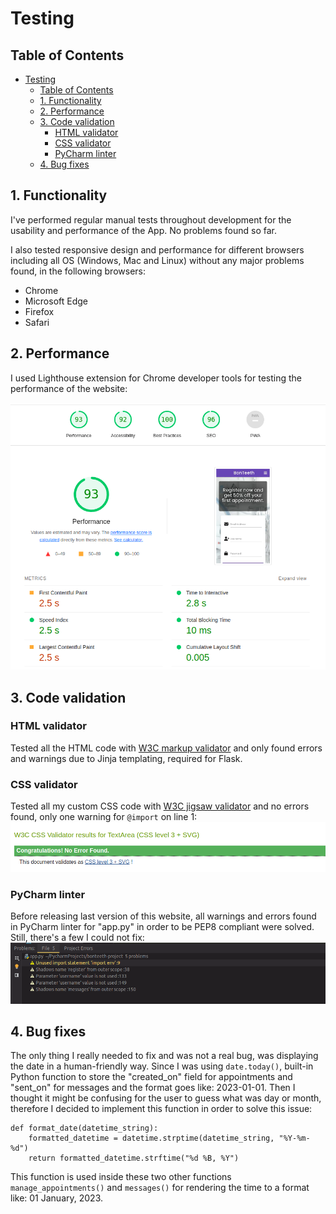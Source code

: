 # Testing

## Table of Contents
- [Testing](#testing)
  - [Table of Contents](#table-of-contents)
  - [1. Functionality](#1-functionality)
  - [2. Performance](#2-performance)
  - [3. Code validation](#3-code-validation)
    - [HTML validator](#html-validator)
    - [CSS validator](#css-validator)
    - [PyCharm linter](#pycharm-linter)
  - [4. Bug fixes](#4-bug-fixes)


## 1. Functionality
I've performed regular manual tests throughout development for the usability and performance of the App. No problems found so far.

I also tested responsive design and performance for different browsers including all OS (Windows, Mac and Linux) without any major problems found, in the following browsers:
- Chrome
- Microsoft Edge
- Firefox
- Safari

## 2. Performance
I used Lighthouse extension for Chrome developer tools for testing the performance of the website:

![Lighthouse report](static/images/testing/lighthouse-report.png)

## 3. Code validation
### HTML validator
Tested all the HTML code with [W3C markup validator](https://validator.w3.org/) and only found errors and warnings due to Jinja templating, required for Flask.


### CSS validator
Tested all my custom CSS code with [W3C jigsaw validator](https://jigsaw.w3.org/css-validator/) and no errors found, only one warning for ``@import`` on line 1:
![CSS validator report](static/images/testing/css-report.png)

### PyCharm linter
Before releasing last version of this website, all warnings and errors found in PyCharm linter for "app.py" in order to be PEP8 compliant were solved. Still, there's a few I could not fix:
![PyCharm linter report](static/images/testing/pycharm-report.png)

## 4. Bug fixes
The only thing I really needed to fix and was not a real bug, was displaying the date in a human-friendly way. Since I was using ``date.today()``, built-in Python function to store the "created_on" field for appointments and "sent_on" for messages and the format goes like: 2023-01-01. Then I thought it might be confusing for the user to guess what was day or month, therefore I decided to implement this function in order to solve this issue:
```
def format_date(datetime_string):
    formatted_datetime = datetime.strptime(datetime_string, "%Y-%m-%d")
    return formatted_datetime.strftime("%d %B, %Y")
```
This function is used inside these two other functions ``manage_appointments()`` and ``messages()`` for rendering the time to a format like: 01 January, 2023.